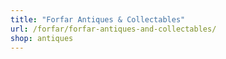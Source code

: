 ```yaml
---
title: "Forfar Antiques & Collectables"
url: /forfar/forfar-antiques-and-collectables/
shop: antiques
---
```

